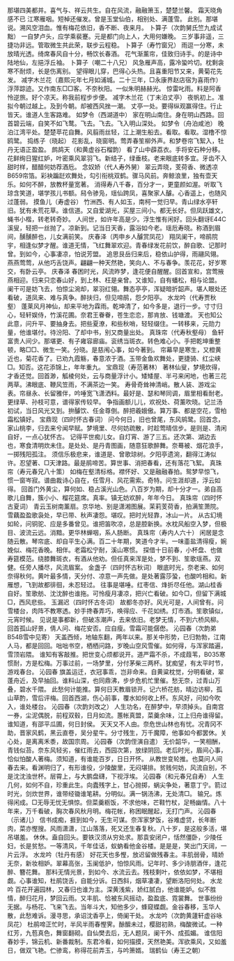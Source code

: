 <!-- { "loadSidebar": true } -->
那堪四美都并。喜气与、祥云共生。自在风流，融融箫玉，楚楚兰馨。 
霜天晓角
感不已 
江寒雁咽。短棹还催发。曾是玉堂仙伯，相别处、满蓬雪。 
此别。那堪说。溯风空泪血。惟有梅花依旧，香不断、夜来月。 
卜算子（次韵舅氏竺九成试黜）
一自梦卢头，应学乘裴蹇。元是都门向上人，大用何嫌晚。 
三岁事非遥，三捷功非远。管取微生共此荣，联步云程稳。 
卜算子（寿竹窗兄）
雨逗一分寒，未放晴光透。绮席春风自十分，畅饮长春酒。 
花气渐薰帘，佳致归诗手。的是诗中陆地仙，左挹浮丘袖。 
卜算子（嘲二十八兄）
风急雁声高，露冷蛩吟切。枕剩衾寒不耐烦，长是伤离别。 
望得眼儿穿，巴得心头热。且喜重阳节又来，黄菊花先发。 
减字木兰花（嘉熙元年七月如浦城。二十三年，□永康界赵店宿为喜雨作）
浮萍踪迹。又作南东□□客。不奈秋阳。一似朱明赫赫光。 
惊雷叱雨。料是阿香怜逆旅。好个凉天。称我前程步步便。 
减字木兰花（丁未泊丈亭）
夜帆初上。准拟今朝过越上。及到今朝。却被西风挫一潮。 
丈亭一处。要得纵观赢得住。行止皆天。谁道人生客路难。 
如梦令（西湖道中）
家在明山南住。身在明山西路。回首碧云端，自笑不如飞鹜。飞去。飞去。飞入明山深处。 
如梦令（舟泊咸池）
晚泊江湾平处。楚楚苹花自舞。风翦雨丝轻，江上潮生船去。看取。看取。湿橹不惊鸥鹭。 
捣练子（晓起）
花影乱，晓窗明。莺弄春笙柳外声。和梦卷帘飞絮入，牡丹无语正盈盈。 
鹧鸪天（和黄虚谷石榴韵）
看了山中薜荔衣。手将安石种分移。花鲜绚日猩红妒，叶密乘风翠羽飞。新结子，绿垂枝。老来眼底转多宜。牙齿不入甜时样，醋醋何妨荐酒卮。 
念奴娇（代人寿外舅）
翠云弄晓，芰荷香、微透凉B659帘箔。彩袂蹁跹欢舞处，勾引衔桃双鹤。骤马风前。奔鲸浪里，独有壶天乐。如何不醉，放教杯量宽著。 
消得寿八千春，百分才一，更童颜如渥。听取飞琼含笑道，堪学孩儿书额。舄令骖凫，瑶仙跨凤，喜聚家人醵。心香遥上，也随风过蓬弱。 
摸鱼儿（寿虚谷）
竹洲西、有人如玉，南柯一觉归早。青山绿水亭轩旧。犹有未荒花草。谁信道。又自爱湖光，买屋三间小。都无长好。但凤跃雄文，蝇书小楷，转老转奇妙。 
人间世，如许年高是少。浮生惟有闲好。回头翻讶E44C溪叟，轻把一丝抛了。凉新到。记当日天香，露浴如今老。瑶卮寿晓。称酒到眉间，醺醺醉也，儿女满前笑。 
庆春泽（丙申乡人醵赏凤花）
翔凤阑干，啼鹃院宇，相逢似梦才醒。谁道无情，飞红舞翠欢迎。青春绿发花前饮，醉自歌、记那时曾。到如今，心事凄凉，怕说芳盟。 
追思艮岳归来后，稳依山护得，雨翮风翎。燕燕莺莺，从他巧舌饶声。翩翩一种天然艳，笑向人、不与春争。羡花花，好岁寒交，有卧云亭。 
庆春泽
春困时光，风流昨梦，逢花便自醒醒。回首宣和，宫莺掖燕相迎。归来只恋春山好，到上林、枉是亲曾。又谁知，自有蟠松，相与论盟。 
阑干可是妨飞去，怕惊尘涴却，翠羽红翎。舞态亭亭，浑疑暗折韶声。堪人眼处还看破，道凤来、难与真争。醉扶归，但见啼鹃，怨夕阳亭。 
水龙吟（代寿贾秋壑）
蓬莱风月神仙，却来平地为霖雨。乾坤清了，如今多是，退行一步。寸寸归心，轻轩娱侍，竹溪花圃。奈君王眷眷，苍生恋恋，那肯放、钱塘渡。 
天也知公此意，问升平、要抽身去。把些夏潦，和些秋哨，轻轻缀住。一转移来，元勋力量，他谁堪付。待汾阳、了却中书，别又商量出处。 
真珠帘（代寿秋壑母）
鱼轩富贵人间少。那堪更、有子雍容廊庙。衮绣当斑衣。转色难心小。手把乾坤重整顿，略□□、微生一笑。分晓。是慈闱心事，如今著到。 
帘幕早是寒生，又橙黄近也，菊花香了。已劝九霞觞，春意浓于酒。玉带金鱼欢舞处，更捷骑、红尘峡□。知否。这花添锦上，年年重九。 
宝鼎现（寿范著林）
著林仙叟，梦境炊得，才香还觉。回首渺，觚棱何处，云与商量浮计小。矮矮屋、半弓来闲地，也著三花两草。沸眼底、鞭风笠雨，不满茶边一笑。 
寿骨奇耸神清峭。散人装、游戏尘表。帘昼永、长留雅伴，吟唾宽飞潇洒料。最好是、瑟和琴同调，眉里相看耐老。更绿草、孙枝可意，谱得家传较早。 
争指画额儿儿，欢祝处、荷薰吹晓。记兰汤初试，当日风光又到。拚醵饮、任金尊倒。醉把羲娥傲。算万事、都是空花，雪柏霜松镇好。 
宝鼎现（四时怀古春词）
问今何日，旧也曾尾，东风鹓鹭。回首念，家山桃李，归去来兮闻早赋。梦境里、尽何妨疏散，时趁莺晴信步。是则是、清闲自好，一点心犹怀古。 
记得平世痴儿女。自灯宵、游了三五。还次第、湖边去也，寒食清明炊未住。是处处、是丹青图画，随意狂歌醉舞。奈蓦被、烟花浪手，一掷残阳孤注。 
须信乐极悲来，谁道是、曾歌琼树。夕阳亭遗涴，翻得江涛似许。忍望著、□天津路。最是鹃啼苦。算世事、消把春看，还有落花飞絮。 
真珠帘（寿元春兄八十策）
如梅在壑清标格。襟怀好、又是融融春拍。鸳梦早惊飞，惯一窗岑寂。谱曲裁诗心自在，任雪月、风花需索。奇特。问生涯却道，浮云如得。 
回首门外黄尘，算何如、稳占溪光山色。八百岁为期，却十分才一。弟自高歌儿自舞，簇小小、榴花筵席。真率。镇无妨欢醉，年年今日。 
真珠帘（四时怀古夏词）
青云玉树南薰扇。京华地、别是潇湘图展。茉莉芰荷香，拍满笙萧院。雪藕盈盈歌袅处，早已带、秋声凄怨。堪叹。把时光轻靠，冰山一片。 
从古幻境如轮，问铜驼、应是多番曾见。谁把笛吹凉，总是腔新换。水枕风船空入梦，但极目、波流云远。消黯。更华林蝉咽，系人肠断。 
真珠帘（寿内人六十）
闲居是念随云散。琴帘底、却自平生心满。百二十年期，笑道今才半。一味齑盐清得瘦，婉娩似、梅花香晚。相伴。老霜松宁耐，溪山寒惯。 
探借十日前春，小杯盘、也做寿筵模范。绕膝舞斑衣，有酒从他劝。但任真来浑是处，梦不到、笙歌瑶燕。双健。任旁人播尽，风流眉案。 
金盏子（四时怀古秋词）
眼底时光，奈老来、如何奈得秋何。黄叶最多情，天分付、凉意一声先做。是处著露莎蛩，也酸吟相和。新雁想，飞到故都徘徊，未忍轻过。 
往事是堪唾。红枣信、烽折尽任他。湖山桂香自好。笙歌舫、沈沈醉也谁拖。可怜瘦月凄凉，把兴亡看破。如今□，但留下满城□，西风悲些。 
玉漏迟（四时怀古冬词）
故都冬亦好。风光可是，人间曾有。问雪楼台，肉阵不教寒透。妙手搀春弄巧，唤得应、千花如绣。灯市酒。笙歌镇似，元宵时候。 
见说是事都新，但破冻潮声，去来依旧。老梦无情，不到六桥风柳。回首孤山好景，倩人问、梅花安否。应自瘦。雪霜可能僝僽。 
沁园春（次韵弟B54B雪中见寄）
天盖西倾，地轴东翻，两年以来。那关中形势，已归勃勃，江南人马，都是回回。咄咄书空，栖栖问路，岁晚山空风雪催。如何得，与浑家踏遍，雪顶岩隈。 
谁知有客敲推。把世变心烦都说开。道严霜不杀，不成葭苇，B035寒惯耐，方是松梅。万事过前，一场梦里，分付茅柴三两杯。犹痴望，有太平时节，游戏春台。 
沁园春
旗盖运迁，衣冠事乖，岂非命来。自黄粱枕觉，分明看破，翠蓬舟近，及早抽回。谁料山深，也同鼎沸，步步危机忙里催。愁无奈，过青山万叠，碧水千隈。 
此愁何计能推。算何日天教眉锁开。记六桥花舫，晴边访柳，孤山草酌，雪后评梅。回首西湖，伤心前事，覆水如何收上杯。东风好，问如今吹入，谁处楼台。 
沁园春（次韵刘改之）
人生功名，在醉梦中，早须掉头。自南宫一券，尘泥偶脱，前程双毂，日月如流。蕙帐真盟，菜羹余味，江上归舟谁得留。谁知道，有邵平瓜圃，何日封侯。 
天天又不人由。奈危世山林也有忧。况青冈不助，晋家风鹤，黑云直卷，吴分星牛。分寸残生，万千魔障，他事如今都罢休。关心处，是离离禾黍，故国宗周。 
沁园春（次韵侄演自遣）
无价韶华，一笑相酬，青钱似苔。奈东风轻劣，催红雨去，西园次第，放绿阴回。老后时光，眉间心事，恰似怕酸人著梅。须知道，有谁能百岁，日日开怀。 
从教世变轮推。也莫问人间春去来。看渊明归了，有形谁役，少陵酸里，无闷堪排。贫贱何妨，风流自别，不是沈沈浊世杯。层霄上，与大鹏盘礴，下视浮埃。 
沁园春（和元春兄自寿）
人生几何，如何不自，珍重此生。向蠹残字上，甘心抛掷，蜗尖争处，著意丁宁。箭过时光，剑炊世界，谁带经锄谁笔耕。分明似。满一锅汤沸，无处清□。 
输兄。炼得闲成。□无辱无忧无惧惊。但菜羹粝饭，不求他味，芒鞋竹杖，足畅幽情。八十年来，万千看破，胸次春风秋月明。梅花帐，称困眠醒起，无打门声。 
沁园春（示诸儿）
信书成痴，捱到如今，无生可谋。奈浑家梦饭，谷难虚贷，长年断肉，菜亦慳搜。风雨潇潇，江山落落，死又还生春复秋。八十岁，是这般多活，堪吊堪羞。 
休休。盍自回头。要铁汉须从穷处求。那袁安闭户，恬然僵卧，少陵任妇，长是贫愁。一等清风，千年佳话，蚁蚋看他金谷楼。是是是，笑出门天阔，一片云浮。 
水龙吟（牡丹有感）
好花天也多慳，放迟留做残春主。丰肌弱骨，晴娇无奈，新妆相妒。翠幕高张，玉阑低护，怕惊风雨。记年时、多少诗朋酒伴，逢花醉、簪花舞。 
那料无情光景，到如今、水流云去。残枝剩叶，依依如梦，不堪相觑。心事谁知，杜鹃饶舌，自能分诉。日西斜，烟草凄凄，望断洛阳何处。 
水龙吟
百花开遍园林，又春归也谁为主。深黄浅紫，娇红腻白，他谁能妒。似不胜情，醉归花月，梦回云雨。又丰肌、恰被东风摇动，盈盈底、霓裳舞。 
世事纷纷无据。与杨花、飞来飞去。当年斗大，知他多少，蜂窥蝶觑。金谷春移，玉华人散，此愁难诉。漫寻思，承诏沈香亭上，倚阑干处。 
水龙吟（次韵黄蘧轩虚谷咏凤花）
杜鹃啼正忙时，半风半雨春慳霁。酴醿未过，樱甜初熟，梅酸微试。一种红芳，九苞真色，舞窗翻砌。自仙樊去后，无人题凤，阑干外、成孤媚。 
谁信阳春妙手，锦云机、新番裁制。东君冷看，如何描摸，天然艳美。浑欲乘风，又如羞日，做双飞艳。伫骖鸾，称得花前弄玉，与吟箫婿。 
瑞鹤仙（寿王之朝）
